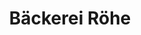 ---
title: "Bäckerei Röhe"
url: /brandenburg-an-der-havel/baeckerei-roehe-hochstrasse/
shop: Bäckerei
---